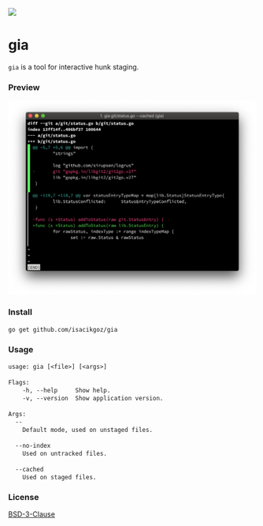 ![](https://img.shields.io/travis/com/isacikgoz/gia.svg?style=flat) 

# gia

`gia` is a tool for interactive hunk staging. 

### Preview

<p align="center">
   <img src="https://github.com/isacikgoz/gia/blob/master/images/preview.png" alt="screenshot"/>
</p>

### Install

```shell
go get github.com/isacikgoz/gia
```

### Usage

```shell
usage: gia [<file>] [<args>]

Flags:
	-h, --help     Show help.
	-v, --version  Show application version.

Args:
  --
    Default mode, used on unstaged files.

  --no-index
    Used on untracked files.

  --cached
    Used on staged files.
```

### License
[BSD-3-Clause](/LICENSE)
